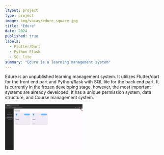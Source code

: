 ```yaml
---
layout: project
type: project
image: img/vacay/edure_square.jpg
title: "Edure"
date: 2024
published: true
labels:
  - Flutter/Dart
  - Python Flask 
  - SQL lite
summary: "Edure is a learning management system"
---
```


Edure is an unpublished learning management system. It utilizes Flutter/dart for the front end part and Python/flask with SQL lite for the back end part.
It is currently in the frozen developing stage, however, the most important systems are already developed. It has a unique permission system, data structure, and Course management system.

<img src="../img/vacay/edure_web.png" style="width:50%; height:50%;">


